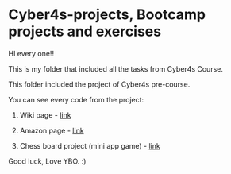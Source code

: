 # Cyber4s-projects, Bootcamp projects and exercises

HI every one!!

This is my  folder that included all the tasks from Cyber4s Course.

This folder included the project of Cyber4s pre-course.

You can see every code from the project:

1. Wiki page - [link](https://htmlpreview.github.io/?https://github.com/Yitzhak851/Cyber4s-projects/blob/main/1-%20wiki%20page/index.html)

2. Amazon page - [link](https://htmlpreview.github.io/?https://github.com/Yitzhak851/Cyber4s-projects/blob/main/2-%20amazon%20page/index.html) 

3. Chess board project (mini app game) - [link](https://htmlpreview.github.io/?https://github.com/Yitzhak851/Cyber4s-projects/blob/main/3-%20chess%20board/3-%20Final%20chess%20board/index.html)



Good luck,
Love YBO. :)





